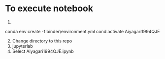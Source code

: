 # To execute notebook

1)
conda env create -f binder\environment.yml
cond activate Aiyagari1994QJE

2) Change directory to this repo
3) jupyterlab
4) Select Aiyagari1994QJE.ipynb
